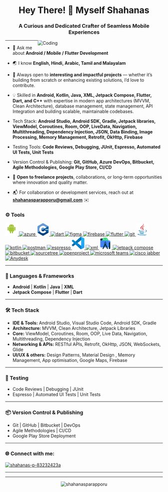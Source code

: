 <h1 align="center">Hey There! 👋 Myself Shahanas</h1>
<h3 align="center">A Curious and Dedicated Crafter of Seamless Mobile Experiences</h3>
<img align="right" alt="Coding" width="400" src="https://cdn.dribbble.com/users/1396198/screenshots/4422089/code.gif">

---

- 💬 Ask me about **Android / Mobile / Flutter Development**  
- 🌏 I know **English, Hindi, Arabic, Tamil and Malayalam**
- 🌟 Always open to **interesting and impactful projects** — whether it’s building from scratch or enhancing existing solutions, I’d love to contribute.
- 💡 Skilled in **Android, Kotlin, Java, XML, Jetpack Compose, Flutter, Dart, and C++** with expertise in modern app architectures (MVVM, Clean Architecture), database management, state management, API Integration and building scalable, maintainable codebases.
- Tech Stack: **Android Studio, Android SDK, Gradle, Jetpack libraries, ViewModel, Coroutines, Room, OOP, LiveData, Navigation, Multithreading, Dependency Injection, JSON, Data Binding, Image Processing, Memory Management, Retrofit, OkHttp, Firebase**

- Testing Tools: **Code Reviews, Debugging, JUnit, Espresso, Automated UI Tests, Unit Tests**

- Version Control & Publishing: **Git, GitHub, Azure DevOps, Bitbucket, Agile Methodologies, Google Play Store, CI/CD**
- 🤝 **Open to freelance projects**, collaborations, or long-term opportunities where innovation and quality matter.
- 📬 For collaboration or development services, reach out at **shahanasparapporu@gmail.com** ✉️

<h3 align="left">⚙️ Tools</h3>
<p align="left"> <a href="https://developer.android.com" target="_blank" rel="noreferrer"> <img src="https://raw.githubusercontent.com/devicons/devicon/master/icons/android/android-original-wordmark.svg" alt="android" width="40" height="40"/> </a> <a href="https://azure.microsoft.com/en-in/" target="_blank" rel="noreferrer"> <img src="https://th.bing.com/th/id/OIP.Un9N379Cd-UXyc2SD4wiyAAAAA?w=171&h=180&c=7&r=0&o=5&pid=1.7" alt="azure" width="40" height="40"/> </a> <a href="https://www.w3schools.com/cpp/" target="_blank" rel="noreferrer"> <img src="https://raw.githubusercontent.com/devicons/devicon/master/icons/cplusplus/cplusplus-original.svg" alt="cplusplus" width="40" height="40"/> </a> <a href="https://dart.dev" target="_blank" rel="noreferrer"> <img src="https://www.vectorlogo.zone/logos/dartlang/dartlang-icon.svg" alt="dart" width="40" height="40"/> </a> <a href="https://www.figma.com/" target="_blank" rel="noreferrer"> <img src="https://www.vectorlogo.zone/logos/figma/figma-icon.svg" alt="figma" width="40" height="40"/> </a> <a href="https://firebase.google.com/" target="_blank" rel="noreferrer"> <img src="https://www.vectorlogo.zone/logos/firebase/firebase-icon.svg" alt="firebase" width="40" height="40"/> </a> <a href="https://flutter.dev" target="_blank" rel="noreferrer"> <img src="https://www.vectorlogo.zone/logos/flutterio/flutterio-icon.svg" alt="flutter" width="40" height="40"/> </a> <a href="https://git-scm.com/" target="_blank" rel="noreferrer"> <img src="https://www.vectorlogo.zone/logos/git-scm/git-scm-icon.svg" alt="git" width="40" height="40"/> </a> <a href="https://www.java.com" target="_blank" rel="noreferrer"> <img src="https://raw.githubusercontent.com/devicons/devicon/master/icons/java/java-original.svg" alt="java" width="40" height="40"/> </a> <a href="https://kotlinlang.org" target="_blank" rel="noreferrer"> <img src="https://www.vectorlogo.zone/logos/kotlinlang/kotlinlang-icon.svg" alt="kotlin" width="40" height="40"/> </a> <a href="https://postman.com" target="_blank" rel="noreferrer"> <img src="https://www.vectorlogo.zone/logos/getpostman/getpostman-icon.svg" alt="postman" width="40" height="40"/> </a><a href="https://developer.android.com/training/testing/espresso" target="_blank" rel="noreferrer">
    <img src="https://th.bing.com/th/id/OIP.jiTBQmVtH_sHZouNMoRFFAHaHk?w=163&h=180&c=7&r=0&o=5&pid=1.7" alt="espresso" width="40" height="40"/>
  </a><a href="https://code.visualstudio.com/" target="_blank" rel="noreferrer">
    <img src="https://raw.githubusercontent.com/devicons/devicon/master/icons/vscode/vscode-original.svg" alt="vscode" width="40" height="40"/>
  </a> <a href="https://www.w3.org/XML/" target="_blank" rel="noreferrer">
    <img src="https://www.vectorlogo.zone/logos/w3c_xml/w3c_xml-icon.svg" alt="xml" width="40" height="40"/>
  </a><a href="https://developer.android.com/studio" target="_blank" rel="noreferrer">
    <img src="https://raw.githubusercontent.com/devicons/devicon/master/icons/androidstudio/androidstudio-original.svg" alt="android studio" width="40" height="40"/>
  </a><a href="https://developer.android.com/jetpack/compose" target="_blank" rel="noreferrer">
    <img src="https://th.bing.com/th/id/OIP.RJWOmWLAcIJn5A5v3Tki0wHaIA?rs=1&pid=ImgDetMain" alt="jetpack compose" width="40" height="40"/>
  </a> <a href="https://bitbucket.org/" target="_blank" rel="noreferrer">
    <img src="https://www.vectorlogo.zone/logos/bitbucket/bitbucket-icon.svg" alt="bitbucket" width="40" height="40"/>
  </a><a href="https://www.sourcetreeapp.com/" target="_blank" rel="noreferrer">
    <img src="https://th.bing.com/th/id/OIP.uM8HdoZwc7yvLG3NvrMxaAHaHa?w=173&h=180&c=7&r=0&o=5&pid=1.7" alt="sourcetree" width="40" height="40"/>
  </a> <a href="https://www.openproject.org/" target="_blank" rel="noreferrer">
    <img src="https://th.bing.com/th/id/OIP.5RmwMuxHaGHJvdU7iHudtAAAAA?w=122&h=150&c=7&r=0&o=5&pid=1.7" alt="openproject" width="40" height="40"/>
  </a><a href="https://www.microsoft.com/en-us/microsoft-teams/group-chat-software" target="_blank" rel="noreferrer">
    <img src="https://th.bing.com/th/id/OIP.kMEWXdTI7aDeIAzztc2mPwHaGx?w=212&h=194&c=7&r=0&o=5&pid=1.7" alt="microsoft teams" width="40" height="40"/>
  </a> <a href="https://www.cisco.com/c/en/us/products/unified-communications/jabber.html" target="_blank" rel="noreferrer">
    <img src="https://th.bing.com/th/id/OIP.rl6grZ7X6b8VJX3cQ1D9SgAAAA?w=173&h=180&c=7&r=0&o=5&pid=1.7" alt="cisco jabber" width="40" height="40"/>
  </a><a href="https://anydesk.com/en" target="_blank" rel="noreferrer">
    <img src="https://th.bing.com/th?id=OIP.7BC3YEpRwgRZSYCcjxF6wAAAAA&w=212&h=212&c=8&rs=1&qlt=90&o=6&cb=13&pid=3.1&rm=2" alt="Anydesk" width="40" height="40"/>
</a>

</p>

---

<h3 align="left">🚀 Languages & Frameworks</h3>

- **Android** | **Kotlin** | **Java** | **XML**  
- **Jetpack Compose** | **Flutter** | **Dart**

---

<h3 align="left">🛠️ Tech Stack</h3>

- **IDE & Tools:** Android Studio, Visual Studio Code, Android SDK, Gradle  
- **Architecture:** MVVM, Clean Architecture, Jetpack Libraries  
- **Core:** ViewModel, Coroutines, Room, OOP, Live Data, Navigation, Multithreading, Dependency Injection 
- **Networking & APIs:** RESTful APIs, Retrofit, OkHttp, JSON, WebSockets, Glide
- **UI/UX & others:** Design Patterns, Material Design , Memory Management, App optimisation, Google Maps, Firebase  

---

<h3 align="left">🧪 Testing </h3>

- Code Reviews | Debugging | JUnit  
- Espresso | Automated UI Tests | Unit Tests  

---

<h3 align="left">📦 Version Control & Publishing</h3>

- Git | GitHub | Bitbucket | DevOps  
- Agile Methodologies | CI/CD  
- Google Play Store Deployment  

---

<h3 align="left">🌐 Connect with me:</h3>
<p align="left">
<a href="https://linkedin.com/in/shahanas-p-83232423a" target="blank"><img align="center" 
src="https://raw.githubusercontent.com/rahuldkjain/github-profile-readme-generator/master/src/images/icons/Social/linked-in-alt.svg" 
alt="shahanas-p-83232423a" height="30" width="40" /></a>
</p>

---


---

<p align="center">
<img src="https://github-readme-stats.vercel.app/api/top-langs?username=shahanasparapporu&show_icons=true&locale=en&layout=compact" alt="shahanasparapporu" />
</p>



